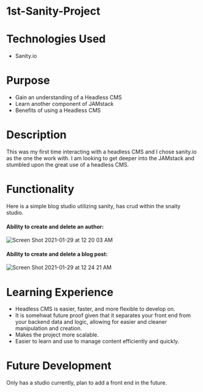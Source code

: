 # 1st-Sanity-Project

# Technologies Used
- Sanity.io 

# Purpose
- Gain an understanding of a Headless CMS
- Learn another component of JAMstack
- Benefits of using a Headless CMS

# Description
This was my first time interacting with a headless CMS and I chose sanity.io as the one the work with. I am looking to get deeper into the JAMstack and stumbled upon the great use of a headless CMS.

# Functionality
Here is a simple blog studio utilizing sanity, has crud within the snaity studio.


#### Ability to create and delete an author:
![Screen Shot 2021-01-29 at 12 20 03 AM](https://user-images.githubusercontent.com/54545904/106235220-4beb5700-61c8-11eb-9255-0dbbf198239d.png)


#### Ability to create and delete a blog post:
![Screen Shot 2021-01-29 at 12 24 21 AM](https://user-images.githubusercontent.com/54545904/106235259-5d346380-61c8-11eb-9d66-206940e8e89c.png)

# Learning Experience
- Headless CMS is easier, faster, and more flexible to develop on.
- It is somehwat future proof given that it separates your front end from your backend data and logic, allowing for easier and cleaner manipulation and creation.
- Makes the project more scalable.
- Easier to learn and use to manage content efficiently and quickly.


# Future Development 
Only has a studio currently, plan to add a front end in the future.
